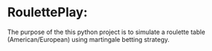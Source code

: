 # RoulettePlay:
The purpose of the this python project is to simulate a roulette table (American/European) using martingale betting strategy.

